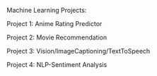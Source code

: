 Machine Learning Projects:

Project 1: Anime Rating Predictor

Project 2: Movie Recommendation

Project 3: Vision/ImageCaptioning/TextToSpeech

Project 4: NLP-Sentiment Analysis

